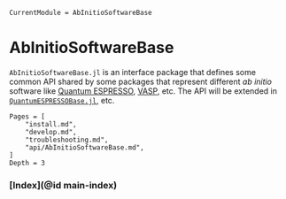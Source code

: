 ```@meta
CurrentModule = AbInitioSoftwareBase
```

# AbInitioSoftwareBase

`AbInitioSoftwareBase.jl` is an interface package that defines some common API
shared by some packages that represent different *ab initio* software like
[Quantum ESPRESSO](https://www.quantum-espresso.org/), [VASP](https://www.vasp.at/), etc.
The API will be extended in
[`QuantumESPRESSOBase.jl`](https://github.com/MineralsCloud/QuantumESPRESSOBase.jl), etc.

```@contents
Pages = [
    "install.md",
    "develop.md",
    "troubleshooting.md",
    "api/AbInitioSoftwareBase.md",
]
Depth = 3
```

### [Index](@id main-index)

```@index
```
